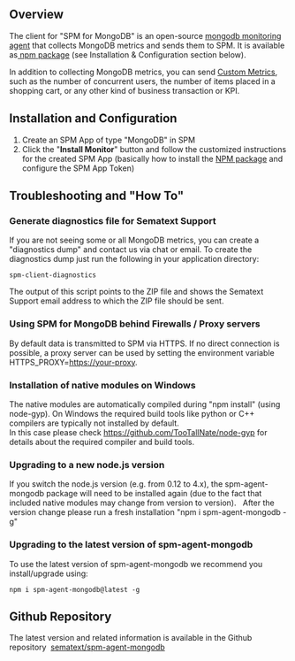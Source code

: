 ## Overview

The client for "SPM for MongoDB" is an open-source [mongodb monitoring
agent](https://github.com/sematext/spm-agent-mongodb) that collects
MongoDB metrics and sends them to SPM. It is available
as[ npm](https://www.npmjs.com/package/spm-agent-mongodb)[ package](https://www.npmjs.com/package/spm-agent-mongodb) (see
Installation & Configuration section below).

In addition to collecting MongoDB metrics, you can send [Custom
Metrics](Custom-Metrics.html), such as the number of concurrent
users, the number of items placed in a shopping cart, or any other kind
of business transaction or KPI.

## Installation and Configuration

1.  Create an SPM App of type "MongoDB" in SPM 
2.  Click the "**Install Monitor**" button and follow the customized
    instructions for the created SPM App (basically how to install
    the [NPM package](https://www.npmjs.com/package/spm-agent-mongodb)
    and configure the SPM App Token)

## Troubleshooting and "How To"

### Generate diagnostics file for Sematext Support

If you are not seeing some or all MongoDB metrics, you can create a
"diagnostics dump" and contact us via chat or email. To create the
diagnostics dump just run the following in your application directory:

    spm-client-diagnostics

The output of this script points to the ZIP file and shows the Sematext
Support email address to which the ZIP file should be sent. 

### Using SPM for MongoDB behind Firewalls / Proxy servers   

By default data is transmitted to SPM via HTTPS. If no direct connection
is possible, a proxy server can be used by setting the environment
variable HTTPS\_PROXY=[https://your-proxy](https://your-proxy/).

### Installation of native modules on Windows

The native modules are automatically compiled during "npm install"
(using node-gyp). On Windows the required build tools like python or C++
compilers are typically not installed by default.  
In this case please check <https://github.com/TooTallNate/node-gyp> for
details about the required compiler and build tools.

### Upgrading to a new node.js version

If you switch the node.js version (e.g. from 0.12 to 4.x), the
spm-agent-mongodb package will need to be installed again (due to the
fact that included native modules may change from version to version).
  After the version change please run a fresh installation "npm i
spm-agent-mongodb -g" 

### Upgrading to the latest version of spm-agent-mongodb

To use the latest version of spm-agent-mongodb we recommend you
install/upgrade using:

    npm i spm-agent-mongodb@latest -g

## Github Repository

The latest version and related information is available in the Github
repository
 [sematext/spm-agent-mongodb](https://github.com/sematext/spm-agent-mongodb)

 

 

 

